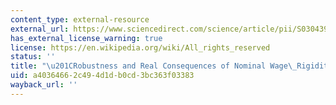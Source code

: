 ```yaml
---
content_type: external-resource
external_url: https://www.sciencedirect.com/science/article/pii/S0304393205000462
has_external_license_warning: true
license: https://en.wikipedia.org/wiki/All_rights_reserved
status: ''
title: "\u201CRobustness and Real Consequences of Nominal Wage\_Rigidity.\u201D"
uid: a4036466-2c49-4d1d-b0cd-3bc363f03383
wayback_url: ''
---
```

